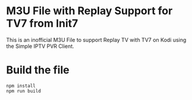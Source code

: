 M3U File with Replay Support for TV7 from Init7
===============================================

This is an inofficial M3U File to support Replay TV with TV7 on Kodi using the Simple IPTV PVR Client.


# Build the file
    npm install
    npm run build